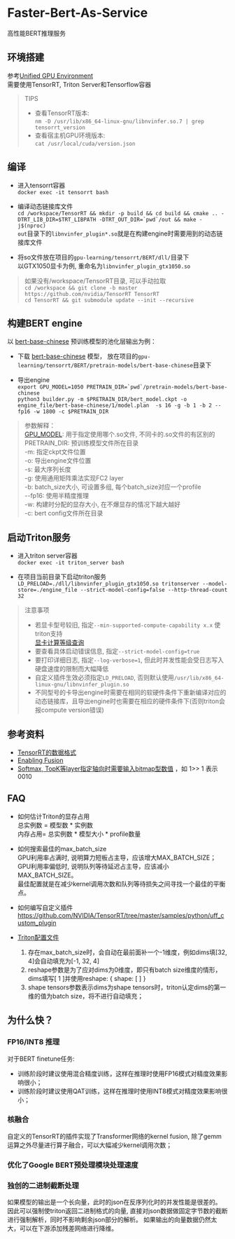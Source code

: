 # Faster-Bert-As-Service
高性能BERT推理服务

## 环境搭建
参考[Unified GPU Environment](https://github.com/xiangyangkan/gpu-learning/tree/main/docker)  
需要使用TensorRT, Triton Server和Tensorflow容器

> TIPS  
> - 查看TensorRT版本:   
  `nm -D /usr/lib/x86_64-linux-gnu/libnvinfer.so.7 | grep tensorrt_version`
> - 查看宿主机GPU环境版本:  
  `cat /usr/local/cuda/version.json`


## 编译
- 进入tensorrt容器  
`docker exec -it tensorrt bash`

- 编译动态链接库文件  
``cd /workspace/TensorRT && mkdir -p build && cd build && cmake .. -DTRT_LIB_DIR=$TRT_LIBPATH -DTRT_OUT_DIR=`pwd`/out && make -j$(nproc)``  
  `out`目录下的`libnvinfer_plugin*.so`就是在构建engine时需要用到的动态链接库文件  

- 将so文件放在项目的`gpu-learning/tensorrt/BERT/dll/`目录下  
  以GTX1050显卡为例, 重命名为`libnvinfer_plugin_gtx1050.so`

> 如果没有/workspace/TensorRT目录, 可以手动拉取  
> `cd /workspace && git clone -b master https://github.com/nvidia/TensorRT TensorRT`  
> `cd TensorRT && git submodule update --init --recursive`


## 构建BERT engine
以 [bert-base-chinese](https://huggingface.co/bert-base-chinese) 预训练模型的池化层输出为例：  

- 下载 [bert-base-chinese](https://storage.googleapis.com/bert_models/2018_11_03/chinese_L-12_H-768_A-12.zip) 模型，
  放在项目的`gpu-learning/tensorrt/BERT/pretrain-models/bert-base-chinese`目录下 

- 导出engine  
``export GPU_MODEL=1050 PRETRAIN_DIR=`pwd`/pretrain-models/bert-base-chinese``    
`python3 builder.py -m $PRETRAIN_DIR/bert_model.ckpt -o engine_file/bert-base-chinese/1/model.plan 
 -s 16 -g -b 1 -b 2 --fp16 -w 1800 -c $PRETRAIN_DIR`

> 参数解释：   
> [GPU_MODEL](https://github.com/xiangyangkan/gpu-learning/blob/main/tensorrt/BERT/builder.py#L37): 用于指定使用哪个.so文件, 不同卡的.so文件的有区别的  
> PRETRAIN_DIR: 预训练模型文件所在目录  
> -m: 指定ckpt文件位置  
> -o: 导出engine文件位置  
> -s: 最大序列长度  
> -g: 使用通用矩阵乘法实现FC2 layer  
> -b: batch_size大小, 可设置多组, 每个batch_size对应一个profile  
> --fp16: 使用半精度推理  
> -w: 构建时分配的显存大小, 在不爆显存的情况下越大越好  
> -c: bert config文件所在目录  


## 启动Triton服务  
- 进入triton server容器    
`docker exec -it triton_server bash`

- 在项目当前目录下启动triton服务  
`LD_PRELOAD=./dll/libnvinfer_plugin_gtx1050.so tritonserver --model-store=./engine_file
 --strict-model-config=false --http-thread-count 32`

> 注意事项
> - 若显卡型号较旧, 指定`--min-supported-compute-capability x.x` 使triton支持  
>   [显卡计算等级查询](https://developer.nvidia.com/zh-cn/cuda-gpus)
> - 要查看具体启动错误信息, 指定`--strict-model-config=true`
> - 要打印详细日志, 指定`--log-verbose=1`, 但此时并发性能会受日志写入硬盘速度的限制而大幅降低
> - 自定义插件生效必须指定`LD_PRELOAD`, 否则默认使用`/usr/lib/x86_64-linux-gnu/libnvinfer_plugin.so`
> - 不同型号的卡导出engine时需要在相同的软硬件条件下重新编译对应的动态链接库，且导出engine时也需要在相应的硬件条件下(否则triton会报compute version错误)  


## 参考资料  
- [TensorRT的数据格式](https://docs.nvidia.com/deeplearning/tensorrt/developer-guide/index.html#data-format-desc)  
- [Enabling Fusion](https://docs.nvidia.com/deeplearning/tensorrt/best-practices/index.html#enable-fusion)  
- [Softmax, TopK等layer指定轴向时需要输入bitmap型数值](https://docs.nvidia.com/deeplearning/tensorrt/api/c_api/classnvinfer1_1_1_i_soft_max_layer.html#a866ec69eb976e965b1c5c9f75ede189c) ，如 1>> 1 表示 0010


## FAQ  
- 如何估计Triton的显存占用  
总实例数 = 模型数 * 实例数  
内存占用= 总实例数 * 模型大小 * profile数量  


- 如何搜索最佳的max_batch_size  
GPU利用率占满时, 说明算力短板占主导，应该增大MAX_BATCH_SIZE；  
GPU利用率偏低时, 说明队列等待延迟占主导，应该减小MAX_BATCH_SIZE。  
最佳配置就是在减少kernel调用次数和队列等待损失之间寻找一个最佳的平衡点。

  
- 如何编写自定义插件  
https://github.com/NVIDIA/TensorRT/tree/master/samples/python/uff_custom_plugin

- [Triton配置文件](https://github.com/triton-inference-server/server/blob/main/docs/model_configuration.md)  
  1. 存在max_batch_size时，会自动在最前面补一个-1维度，例如dims填[32, 4]会自动填充为[-1, 32, 4]
  2. reshape参数是为了应对dims为0维度，即只有batch size维度的情形，dims填写[ 1 ]并使用reshape: { shape: [ ] }
  3. shape tensors参数表示dims为shape tensors时，triton认定dims的第一维的值为batch size，将不进行自动填充；


## 为什么快？
### FP16/INT8 推理
对于BERT finetune任务: 
- 训练阶段时建议使用混合精度训练，这样在推理时使用FP16模式对精度效果影响很小；
- 训练阶段时建议使用QAT训练，这样在推理时使用INT8模式对精度效果影响很小；

### 核融合
自定义的TensorRT的插件实现了Transformer网络的kernel fusion, 
除了gemm运算之外尽量进行算子融合，可以大幅减少kernel调用次数；

### 优化了Google BERT预处理模块处理速度
### 独创的二进制截断处理
如果模型的输出是一个长向量，此时的json在反序列化时的并发性能是很差的。  
因此可以强制使triton返回二进制格式的向量, 直接对json数据做固定字节数的截断进行强制解析，同时不影响剩余json部分的解析。 
如果输出的向量数据仍然太大，可以在下游添加残差网络进行降维。
